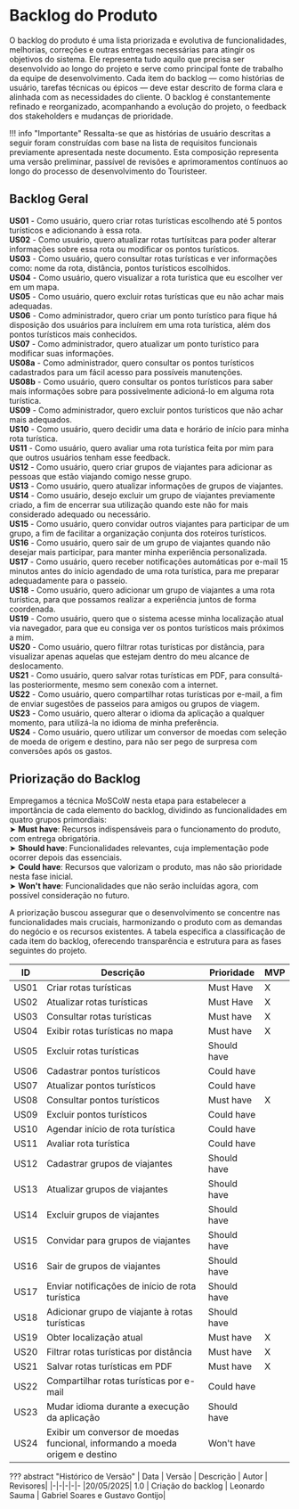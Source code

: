 # Backlog do Produto
O backlog do produto é uma lista priorizada e evolutiva de funcionalidades, melhorias, correções e outras entregas necessárias para atingir os objetivos do sistema. Ele representa tudo aquilo que precisa ser desenvolvido ao longo do projeto e serve como principal fonte de trabalho da equipe de desenvolvimento. Cada item do backlog — como histórias de usuário, tarefas técnicas ou épicos — deve estar descrito de forma clara e alinhada com as necessidades do cliente. O backlog é constantemente refinado e reorganizado, acompanhando a evolução do projeto, o feedback dos stakeholders e mudanças de prioridade.

!!! info "Importante"
    Ressalta-se que as histórias de usuário descritas a seguir foram construídas com base na lista de requisitos funcionais previamente apresentada neste documento. Esta composição representa uma versão preliminar, passível de revisões e aprimoramentos contínuos ao longo do processo de desenvolvimento do Touristeer.


## Backlog Geral
**US01** - Como usuário, quero criar rotas turísticas escolhendo até 5 pontos turísticos e adicionando à essa rota. <br>
**US02** - Como usuário, quero atualizar rotas turtísitcas para poder alterar informações sobre essa rota ou modificar os pontos turísticos. <br>
**US03** - Como usuário, quero consultar rotas turísticas e ver informações como: nome da rota, distância, pontos turísticos escolhidos. <br>
**US04** - Como usuário, quero visualizar a rota turística que eu escolher ver em um mapa. <br>
**US05** - Como usuário, quero excluir rotas turísticas que eu não achar mais adequadas. <br>
**US06** - Como administrador, quero criar um ponto turístico para fique há disposição dos usuários para incluírem em uma rota turística, além dos pontos turísticos mais conhecidos. <br>
**US07** - Como administrador, quero atualizar um ponto turístico para modificar suas informações. <br>
**US08a** - Como administrador, quero consultar os pontos turísticos cadastrados para um fácil acesso para possíveis manutenções. <br>
**US08b** - Como usuário, quero consultar os pontos turísticos para saber mais informações sobre para possivelmente adicioná-lo em alguma rota turística. <br>
**US09** - Como administrador, quero excluir pontos turísticos que não achar mais adequados. <br>
**US10** - Como usuário, quero decidir uma data e horário de início para minha rota turística. <br>
**US11** - Como usuário, quero avaliar uma rota turística feita por mim para que outros usuários tenham esse feedback. <br>
**US12** - Como usuário, quero criar grupos de viajantes para adicionar as pessoas que estão viajando comigo nesse grupo. <br>
**US13** - Como usuário, quero atualizar informações de grupos de viajantes. <br>
**US14** - Como usuário, desejo excluir um grupo de viajantes previamente criado, a fim de encerrar sua utilização quando este não for mais considerado adequado ou necessário. <br>
**US15** - Como usuário, quero convidar outros viajantes para participar de um grupo, a fim de facilitar a organização conjunta dos roteiros turísticos. <br>
**US16** - Como usuário, quero sair de um grupo de viajantes quando não desejar mais participar, para manter minha experiência personalizada. <br>
**US17** - Como usuário, quero receber notificações automáticas por e-mail 15 minutos antes do início agendado de uma rota turística, para me preparar adequadamente para o passeio. <br>
**US18** - Como usuário, quero adicionar um grupo de viajantes a uma rota turística, para que possamos realizar a experiência juntos de forma coordenada. <br>
**US19** - Como usuário, quero que o sistema acesse minha localização atual via navegador, para que eu consiga ver os pontos turísticos mais próximos a mim. <br>
**US20** - Como usuário, quero filtrar rotas turísticas por distância, para visualizar apenas aquelas que estejam dentro do meu alcance de deslocamento. <br>
**US21** - Como usuário, quero salvar rotas turísticas em PDF, para consultá-las posteriormente, mesmo sem conexão com a internet. <br>
**US22** - Como usuário, quero compartilhar rotas turísticas por e-mail, a fim de enviar sugestões de passeios para amigos ou grupos de viagem. <br>
**US23** - Como usuário, quero alterar o idioma da aplicação a qualquer momento, para utilizá-la no idioma de minha preferência. <br>
**US24** - Como usuário, quero utilizar um conversor de moedas com seleção de moeda de origem e destino, para não ser pego de surpresa com conversões após os gastos. <br>

## Priorização do Backlog
Empregamos a técnica MoSCoW nesta etapa para estabelecer a importância de cada elemento do backlog, dividindo as funcionalidades em quatro grupos primordiais: <br>
➤ **Must have**: Recursos indispensáveis para o funcionamento do produto, com entrega obrigatória. <br>
➤ **Should have**: Funcionalidades relevantes, cuja implementação pode ocorrer depois das essenciais. <br>
➤ **Could have**: Recursos que valorizam o produto, mas não são prioridade nesta fase inicial. <br>
➤ **Won't have**: Funcionalidades que não serão incluídas agora, com possível consideração no futuro. <br>

A priorização buscou assegurar que o desenvolvimento se concentre nas funcionalidades mais cruciais, harmonizando o produto com as demandas do negócio e os recursos existentes. A tabela especifica a classificação de cada item do backlog, oferecendo transparência e estrutura para as fases seguintes do projeto.

| ID    | Descrição                                                                         | Prioridade  | MVP |
|-------|-----------------------------------------------------------------------------------|-------------|-----|
| US01  | Criar rotas turísticas                                                        | Must Have   |  X  |
| US02  | Atualizar rotas turísticas                                                        | Must Have   |  X  |
| US03  | Consultar rotas turísticas                                                        | Must have   |  X  |
| US04  | Exibir rotas turísticas no mapa                                                   | Must have   |  X  |
| US05  | Excluir rotas turísticas                                                          | Should have |     |
| US06  | Cadastrar pontos turísticos                                                       | Could have |     |
| US07  | Atualizar pontos turísticos                                                       | Could have |     |
| US08  | Consultar pontos turísticos                                                       | Must have |  X  |
| US09  | Excluir pontos turísticos                                                         | Could have |     |
| US10  | Agendar início de rota turística                                                  | Could have   |    |
| US11  | Avaliar rota turística                                                            | Could have  |     |
| US12  | Cadastrar grupos de viajantes                                                     | Should have |     |
| US13  | Atualizar grupos de viajantes                                                     | Should have |     |
| US14  | Excluir grupos de viajantes                                                       | Should have |     |
| US15  | Convidar para grupos de viajantes                                                 | Should have |     |
| US16  | Sair de grupos de viajantes                                                       | Should have |     |
| US17  | Enviar notificações de início de rota turística                                   | Should have   |   |
| US18  | Adicionar grupo de viajante à rotas turísticas                                    | Should have |     |
| US19  | Obter localização atual                                                           | Must have   |  X  |
| US20  | Filtrar rotas turísticas por distância                                            | Must have |  X  |
| US21  | Salvar rotas turísticas em PDF                                                    | Must have   |  X  |
| US22  | Compartilhar rotas turísticas por e-mail                                          | Could have  |     |
| US23  | Mudar idioma durante a execução da aplicação                                      | Should have |     |
| US24  | Exibir um conversor de moedas funcional, informando a moeda origem e destino      | Won't have  |     |

??? abstract "Histórico de Versão"
    | Data | Versão | Descrição | Autor | Revisores|
    |-|-|-|-|-
    |20/05/2025| 1.0 | Criação do backlog | Leonardo Sauma | Gabriel Soares e Gustavo Gontijo|
